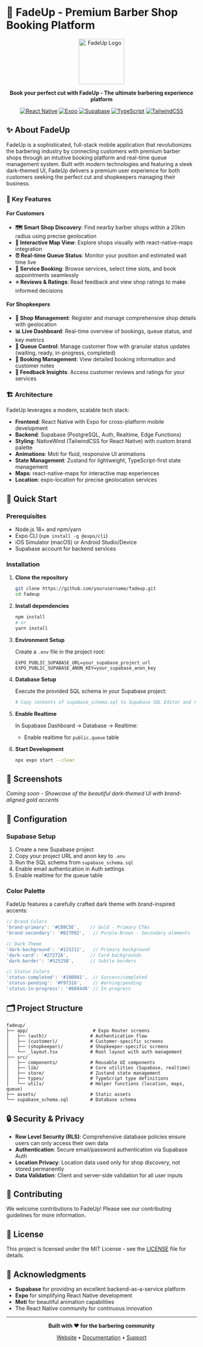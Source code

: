 # 🔺 FadeUp - Premium Barber Shop Booking Platform

<div align="center">
  <img src="https://via.placeholder.com/120x120/CB9C5E/F3F4F6?text=FU" alt="FadeUp Logo" width="120" height="120">
  
  **Book your perfect cut with FadeUp - The ultimate barbering experience platform**
  
  [![React Native](https://img.shields.io/badge/React%20Native-0.72+-61DAFB?style=flat&logo=react)](https://reactnative.dev)
  [![Expo](https://img.shields.io/badge/Expo%20SDK-49+-000020?style=flat&logo=expo)](https://expo.dev)
  [![Supabase](https://img.shields.io/badge/Supabase-3ECF8E?style=flat&logo=supabase&logoColor=white)](https://supabase.com)
  [![TypeScript](https://img.shields.io/badge/TypeScript-3178C6?style=flat&logo=typescript&logoColor=white)](https://typescriptlang.org)
  [![TailwindCSS](https://img.shields.io/badge/TailwindCSS-06B6D4?style=flat&logo=tailwindcss&logoColor=white)](https://tailwindcss.com)
</div>

## ✨ About FadeUp

FadeUp is a sophisticated, full-stack mobile application that revolutionizes the barbering industry by connecting customers with premium barber shops through an intuitive booking platform and real-time queue management system. Built with modern technologies and featuring a sleek dark-themed UI, FadeUp delivers a premium user experience for both customers seeking the perfect cut and shopkeepers managing their business.

### 🎯 Key Features

#### For Customers
- **🗺️ Smart Shop Discovery**: Find nearby barber shops within a 20km radius using precise geolocation
- **📱 Interactive Map View**: Explore shops visually with react-native-maps integration  
- **⏰ Real-time Queue Status**: Monitor your position and estimated wait time live
- **💼 Service Booking**: Browse services, select time slots, and book appointments seamlessly
- **⭐ Reviews & Ratings**: Read feedback and view shop ratings to make informed decisions

#### For Shopkeepers
- **🏪 Shop Management**: Register and manage comprehensive shop details with geolocation
- **📊 Live Dashboard**: Real-time overview of bookings, queue status, and key metrics
- **👥 Queue Control**: Manage customer flow with granular status updates (waiting, ready, in-progress, completed)
- **📝 Booking Management**: View detailed booking information and customer notes
- **💬 Feedback Insights**: Access customer reviews and ratings for your services

### 🏗️ Architecture

FadeUp leverages a modern, scalable tech stack:

- **Frontend**: React Native with Expo for cross-platform mobile development
- **Backend**: Supabase (PostgreSQL, Auth, Realtime, Edge Functions)
- **Styling**: NativeWind (TailwindCSS for React Native) with custom brand palette
- **Animations**: Moti for fluid, responsive UI animations
- **State Management**: Zustand for lightweight, TypeScript-first state management
- **Maps**: react-native-maps for interactive map experiences
- **Location**: expo-location for precise geolocation services

## 🚀 Quick Start

### Prerequisites

- Node.js 18+ and npm/yarn
- Expo CLI (`npm install -g @expo/cli`)
- iOS Simulator (macOS) or Android Studio/Device
- Supabase account for backend services

### Installation

1. **Clone the repository**
   ```bash
   git clone https://github.com/yourusername/fadeup.git
   cd fadeup
   ```

2. **Install dependencies**
   ```bash
   npm install
   # or
   yarn install
   ```

3. **Environment Setup**
   
   Create a `.env` file in the project root:
   ```env
   EXPO_PUBLIC_SUPABASE_URL=your_supabase_project_url
   EXPO_PUBLIC_SUPABASE_ANON_KEY=your_supabase_anon_key
   ```

4. **Database Setup**
   
   Execute the provided SQL schema in your Supabase project:
   ```bash
   # Copy contents of supabase_schema.sql to Supabase SQL Editor and run
   ```

5. **Enable Realtime**
   
   In Supabase Dashboard → Database → Realtime:
   - Enable realtime for `public.queue` table

6. **Start Development**
   ```bash
   npx expo start --clear
   ```

## 📱 Screenshots

*Coming soon - Showcase of the beautiful dark-themed UI with brand-aligned gold accents*

## 🔧 Configuration

### Supabase Setup

1. Create a new Supabase project
2. Copy your project URL and anon key to `.env`
3. Run the SQL schema from `supabase_schema.sql`
4. Enable email authentication in Auth settings
5. Enable realtime for the queue table

### Color Palette

FadeUp features a carefully crafted dark theme with brand-inspired accents:

```javascript
// Brand Colors
'brand-primary': '#CB9C5E',    // Gold - Primary CTAs
'brand-secondary': '#827092',   // Purple-Brown - Secondary elements

// Dark Theme
'dark-background': '#121212',   // Primary background
'dark-card': '#27272A',        // Card backgrounds
'dark-border': '#52525B',      // Subtle borders

// Status Colors  
'status-completed': '#10B981',  // Success/completed
'status-pending': '#F97316',    // Warning/pending
'status-in-progress': '#8884d8' // In progress
```

## 🗂️ Project Structure

```
fadeup/
├── app/                        # Expo Router screens
│   ├── (auth)/                # Authentication flow
│   ├── (customer)/            # Customer-specific screens  
│   ├── (shopkeeper)/          # Shopkeeper-specific screens
│   └── _layout.tsx            # Root layout with auth management
├── src/
│   ├── components/            # Reusable UI components
│   ├── lib/                   # Core utilities (Supabase, realtime)
│   ├── store/                 # Zustand state management
│   ├── types/                 # TypeScript type definitions
│   └── utils/                 # Helper functions (location, maps, queue)
├── assets/                    # Static assets
└── supabase_schema.sql        # Database schema
```

## 🔒 Security & Privacy

- **Row Level Security (RLS)**: Comprehensive database policies ensure users can only access their own data
- **Authentication**: Secure email/password authentication via Supabase Auth
- **Location Privacy**: Location data used only for shop discovery, not stored permanently
- **Data Validation**: Client and server-side validation for all user inputs

## 🤝 Contributing

We welcome contributions to FadeUp! Please see our contributing guidelines for more information.

## 📄 License

This project is licensed under the MIT License - see the [LICENSE](LICENSE) file for details.

## 🙏 Acknowledgments

- **Supabase** for providing an excellent backend-as-a-service platform
- **Expo** for simplifying React Native development
- **Moti** for beautiful animation capabilities
- The React Native community for continuous innovation

---

<div align="center">
  <strong>Built with ❤️ for the barbering community</strong>
  
  [Website](https://fadeup.app) • [Documentation](https://docs.fadeup.app) • [Support](mailto:support@fadeup.app)
</div>